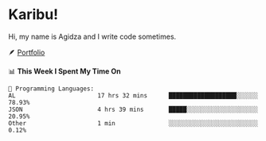# Karibu!
Hi, my name is Agidza and I write code sometimes.

🪶 [Portfolio](https://lynnagidza.github.io/)

<!--START_SECTION:waka-->
📊 **This Week I Spent My Time On** 

```text
💬 Programming Languages: 
AL                       17 hrs 32 mins      ███████████████████░░░░░░   78.93% 
JSON                     4 hrs 39 mins       █████░░░░░░░░░░░░░░░░░░░░   20.95% 
Other                    1 min               ░░░░░░░░░░░░░░░░░░░░░░░░░   0.12%

```


<!--END_SECTION:waka-->

